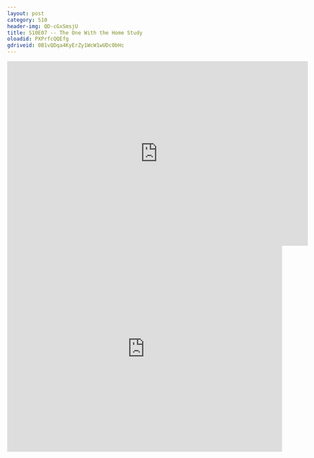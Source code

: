 ```yaml
---
layout: post 
category: S10 
header-img: QD-cGxSmsjU 
title: S10E07 -- The One With the Home Study 
oloadid: PXPrfcQQEfg 
gdriveid: 0B1vQDqa4KyErZy1WcW1wUDc0bHc 
--- 
```

<!--more--> 
<iframe src='https://openload.co/embed/PXPrfcQQEfg/' width='700' height='430' frameborder='0' scrolling='no' allowfullscreen='allowfullscreen'></iframe> 
<iframe src='https://drive.google.com/file/d/0B1vQDqa4KyErZy1WcW1wUDc0bHc/preview' width='640' height='480' frameborder='0' scrolling='no' allowfullscreen='allowfullscreen'></iframe> 